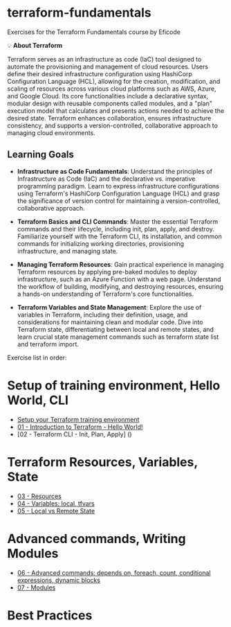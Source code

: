 # terraform-fundamentals

Exercises for the Terraform Fundamentals course by Eficode

💡 **About Terraform**

Terraform serves as an infrastructure as code (IaC) tool designed to automate the provisioning and management of cloud resources. Users define their desired infrastructure configuration using HashiCorp Configuration Language (HCL), allowing for the creation, modification, and scaling of resources across various cloud platforms such as AWS, Azure, and Google Cloud. Its core functionalities include a declarative syntax, modular design with reusable components called modules, and a "plan" execution model that calculates and presents actions needed to achieve the desired state. Terraform enhances collaboration, ensures infrastructure consistency, and supports a version-controlled, collaborative approach to managing cloud environments.

## Learning Goals

   - **Infrastructure as Code Fundamentals**: Understand the principles of Infrastructure as Code (IaC) and the declarative vs. imperative programming paradigm. Learn to express infrastructure configurations using Terraform's HashiCorp Configuration Language (HCL) and grasp the significance of version control for maintaining a version-controlled, collaborative approach.

   - **Terraform Basics and CLI Commands**: Master the essential Terraform commands and their lifecycle, including init, plan, apply, and destroy. Familiarize yourself with the Terraform CLI, its installation, and common commands for initializing working directories, provisioning infrastructure, and managing state.

   - **Managing Terraform Resources**: Gain practical experience in managing Terraform resources by applying pre-baked modules to deploy infrastructure, such as an Azure Function with a web page. Understand the workflow of building, modifying, and destroying resources, ensuring a hands-on understanding of Terraform's core functionalities.

   - **Terraform Variables and State Management**: Explore the use of variables in Terraform, including their definition, usage, and considerations for maintaining clean and modular code. Dive into Terraform state, differentiating between local and remote states, and learn crucial state management commands such as terraform state list and terraform import.

Exercise list in order:

# Setup of training environment, Hello World, CLI
* [Setup your Terraform training environment](setup.md)
* [01 - Introduction to Terraform - Hello World!](https://github.com/eficode-academy/terraform-fundamentals/tree/noemi/test-exercises/tf-exercises/HelloWorld/README.md)
* [02 - Terraform CLI - Init, Plan, Apply] ()

# Terraform Resources, Variables, State
* [03 - Resources](https://github.com/eficode-academy/terraform-fundamentals/tree/noemi/test-exercises/tf-exercises/Resources/README.md)
* [04 - Variables: local, tfvars](https://github.com/eficode-academy/terraform-fundamentals/tree/noemi/test-exercises/tf-exercises/Variables/README.md)
* [05 - Local vs Remote State]()

# Advanced commands, Writing Modules
* [06 - Advanced commands: depends on, foreach, count, conditional expressions, dynamic blocks]()
* [07 - Modules](https://github.com/eficode-academy/terraform-fundamentals/blob/noemi/test-exercises/tf-exercises/AboutModules/README.md)

# Best Practices
